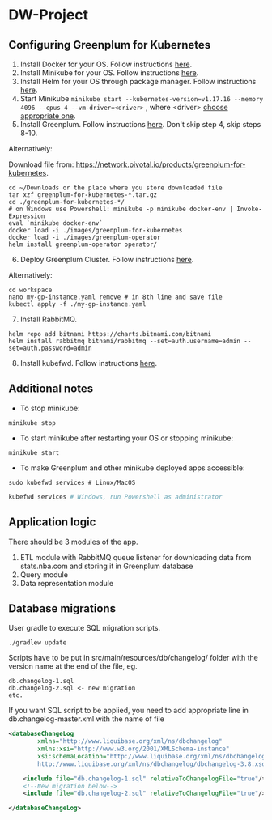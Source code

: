 # DW-Project

## Configuring Greenplum for Kubernetes

1. Install Docker for your OS. Follow instructions [here](https://docs.docker.com/get-docker/).
2. Install Minikube for your OS. Follow instructions [here](https://minikube.sigs.k8s.io/docs/start/).
3. Install Helm for your OS through package manager. Follow instructions [here](https://helm.sh/docs/intro/install/).
4. Start Minikube `minikube start --kubernetes-version=v1.17.16 --memory 4096 --cpus 4 --vm-driver=<driver>`
   , where \<driver\> [choose appropriate one](https://minikube.sigs.k8s.io/docs/drivers/).
5. Install Greenplum. Follow instructions [here](http://greenplum-kubernetes.docs.pivotal.io/2-3/installing.html). Don't
   skip step 4, skip steps 8-10.

Alternatively:

Download file from: https://network.pivotal.io/products/greenplum-for-kubernetes.

```shell
cd ~/Downloads or the place where you store downloaded file
tar xzf greenplum-for-kubernetes-*.tar.gz
cd ./greenplum-for-kubernetes-*/
# on Windows use Powershell: minikube -p minikube docker-env | Invoke-Expression
eval `minikube docker-env`
docker load -i ./images/greenplum-for-kubernetes
docker load -i ./images/greenplum-operator
helm install greenplum-operator operator/
```

6. Deploy Greenplum Cluster. Follow
   instructions [here](http://greenplum-kubernetes.docs.pivotal.io/2-3/deploy-operator.html).

Alternatively:

```shell
cd workspace
nano my-gp-instance.yaml remove # in 8th line and save file
kubectl apply -f ./my-gp-instance.yaml
```

7. Install RabbitMQ.

```shell
helm repo add bitnami https://charts.bitnami.com/bitnami
helm install rabbitmq bitnami/rabbitmq --set=auth.username=admin --set=auth.password=admin
```

8. Install kubefwd. Follow instructions [here](https://github.com/txn2/kubefwd).

## Additional notes

- To stop minikube:

```shell
minikube stop
```

- To start minikube after restarting your OS or stopping minikube:

```shell
minikube start
```

- To make Greenplum and other minikube deployed apps accessible:

```shell
sudo kubefwd services # Linux/MacOS
```

```powershell
kubefwd services # Windows, run Powershell as administrator
```

## Application logic

There should be 3 modules of the app.

1. ETL module with RabbitMQ queue listener for downloading data from stats.nba.com and storing it in Greenplum database
2. Query module
3. Data representation module

## Database migrations

User gradle to execute SQL migration scripts.

```shell
./gradlew update
```

Scripts have to be put in src/main/resources/db/changelog/ folder with the version name at the end of the file, eg.

```text
db.changelog-1.sql
db.changelog-2.sql <- new migration
etc.
```

If you want SQL script to be applied, you need to add appropriate line in db.changelog-master.xml with the name of file

```xml
<databaseChangeLog
        xmlns="http://www.liquibase.org/xml/ns/dbchangelog"
        xmlns:xsi="http://www.w3.org/2001/XMLSchema-instance"
        xsi:schemaLocation="http://www.liquibase.org/xml/ns/dbchangelog
        http://www.liquibase.org/xml/ns/dbchangelog/dbchangelog-3.8.xsd">

    <include file="db.changelog-1.sql" relativeToChangelogFile="true"/>
    <!--New migration below-->
    <include file="db.changelog-2.sql" relativeToChangelogFile="true"/>

</databaseChangeLog>
```
